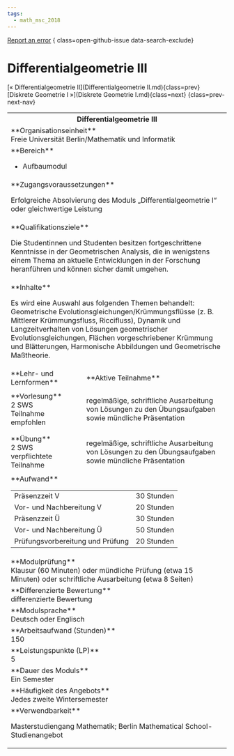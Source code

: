```yaml
---
tags:
  - math_msc_2018
---
```

[Report an error](https://github.com/SGSSGene/FUB-SUP/issues/new?title=Error%20in%20%22Differentialgeometrie%20III%22&body=There%20seems%20to%20be%20an%20error%20in%20module%20%22Differentialgeometrie%20III%22%2E%0A%0A%3CDescribe%20here%20a%20slightly%20more%20detailed%20description%20of%20what%20is%20wrong%3E&labels=bug)
{ class=open-github-issue data-search-exclude}

# Differentialgeometrie III

[« Differentialgeometrie II](Differentialgeometrie II.md){class=prev}
[Diskrete Geometrie I »](Diskrete Geometrie I.md){class=next}
{class=prev-next-nav}

<table markdown id="moduledesc">
<tr markdown class="moduledesc_head"><th colspan="2">Differentialgeometrie III </th></tr>
<tr markdown><td colspan="2">**Organisationseinheit**   <br>Freie Universität Berlin/Mathematik und Informatik</td></tr>

<tr markdown><td colspan="2">**Bereich**<br>


- Aufbaumodul

</td></tr>

<tr markdown><td colspan="2">**Zugangsvoraussetzungen** <br>

Erfolgreiche Absolvierung des Moduls „Differentialgeometrie I“ oder gleichwertige
Leistung


</td></tr>
<tr markdown><td colspan="2">**Qualifikationsziele**    <br>

Die Studentinnen und Studenten besitzen fortgeschrittene Kenntnisse in der
Geometrischen Analysis, die in wenigstens einem Thema an aktuelle
Entwicklungen in der Forschung heranführen und können sicher damit umgehen.


</td></tr>
<tr markdown><td colspan="2">**Inhalte**                <br>

Es wird eine Auswahl aus folgenden Themen behandelt: Geometrische
Evolutionsgleichungen/Krümmungsflüsse (z. B. Mittlerer Krümmungsfluss,
Riccifluss), Dynamik und Langzeitverhalten von Lösungen geometrischer
Evolutionsgleichungen, Flächen vorgeschriebener Krümmung und Blätterungen,
Harmonische Abbildungen und Geometrische Maßtheorie.


</td></tr>

<tr markdown><td>**Lehr- und Lernformen**</td><td>**Aktive Teilnahme**</td></tr>
<tr markdown><td> **Vorlesung** <br>2 SWS <br> Teilnahme empfohlen</td><td>

regelmäßige, schriftliche Ausarbeitung von Lösungen zu den Übungsaufgaben sowie mündliche Präsentation
</td></tr>
<tr markdown><td> **Übung** <br>2 SWS <br> verpflichtete Teilnahme</td><td>

regelmäßige, schriftliche Ausarbeitung von Lösungen zu den Übungsaufgaben sowie mündliche Präsentation
</td></tr>
<tr markdown><td colspan="2">**Aufwand**                <br>
<table class="aufwand_table">
<tr><td>Präsenzzeit V</td><td>30 Stunden</td></tr>
<tr><td>Vor- und Nachbereitung V</td><td>20 Stunden</td></tr>
<tr><td>Präsenzzeit Ü</td><td>30 Stunden</td></tr>
<tr><td>Vor- und Nachbereitung Ü</td><td>50 Stunden</td></tr>
<tr><td>Prüfungsvorbereitung und Prüfung</td><td>20 Stunden</td></tr>
</table>

</td></tr>
<tr markdown><td colspan="2">**Modulprüfung**             <br>Klausur (60 Minuten) oder mündliche Prüfung (etwa 15 Minuten) oder
schriftliche Ausarbeitung (etwa 8 Seiten)


</td></tr>
<tr markdown><td colspan="2">**Differenzierte Bewertung** <br>differenzierte Bewertung

</td></tr>
<tr markdown><td colspan="2">**Modulsprache**             <br>Deutsch oder Englisch</td></tr>
<tr markdown><td colspan="2">**Arbeitsaufwand (Stunden)** <br>150</td></tr>
<tr markdown><td colspan="2">**Leistungspunkte (LP)**     <br>5</td></tr>
<tr markdown><td colspan="2">**Dauer des Moduls**         <br>Ein Semester</td></tr>
<tr markdown><td colspan="2">**Häufigkeit des Angebots**  <br>Jedes zweite Wintersemester</td></tr>
<tr markdown><td colspan="2">**Verwendbarkeit**           <br>

Masterstudiengang Mathematik; Berlin Mathematical School-Studienangebot


</td></tr>


</table>
